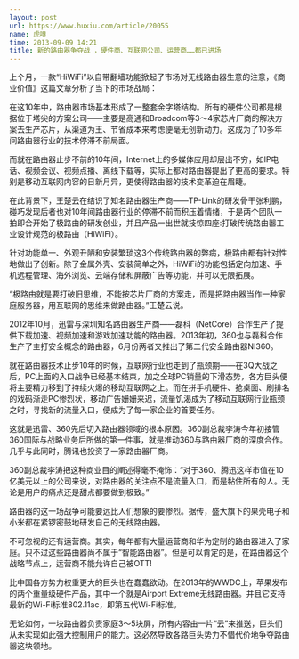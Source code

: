 ```yaml
---
layout: post
url: https://www.huxiu.com/article/20055
name: 虎嗅
time: 2013-09-09 14:21
title: 新的路由器争夺战 ，硬件商、互联网公司、运营商……都已进场
---
```

上个月，一款“HiWiFi”以自带翻墙功能掀起了市场对无线路由器生意的注意，《商业价值》这篇文章分析了当下的市场战局：

在这10年中，路由器市场基本形成了一整套金字塔结构。所有的硬件公司都是根据位于塔尖的方案公司——主要是高通和Broadcom等3～4家芯片厂商的解决方案去生产芯片，从渠道为王、节省成本来考虑便毫无创新动力。这成为了10多年间路由器行业的技术停滞不前局面。

而就在路由器止步不前的10年间，Internet上的多媒体应用却层出不穷，如IP电话、视频会议、视频点播、离线下载等，实际上都对路由器提出了更高的要求。特别是移动互联网内容的日新月异，更使得路由器的技术变革迫在眉睫。

在此背景下，王楚云在结识了知名路由器生产商——TP-Link的研发骨干张利鹏，碰巧发现后者也对10年间路由器行业的停滞不前而积压着情绪，于是两个团队一拍即合开始了极路由的研发创业，并且产品一出世就技惊四座:打破传统路由器工业设计规范的极路由（HiWiFi）。

针对功能单一、外观丑陋和安装繁琐这3个传统路由器的弊病，极路由都有针对性地做出了创新。除了金属外壳、安装简单之外，HiWiFi的功能包括定向加速、手机远程管理、海外浏览、云端存储和屏蔽广告等功能，并可以无限拓展。

“极路由就是要打破旧思维，不能按芯片厂商的方案走，而是把路由器当作一种家庭服务器，用互联网的思维来做路由器。”王楚云说。

2012年10月，迅雷与深圳知名路由器生产商——磊科（NetCore）合作生产了提供下载加速、视频加速和游戏加速功能的路由器。2013年初，360也与磊科合作生产了主打安全概念的路由器，6月份两者又推出了第二代安全路由器NI360。

就在路由器技术止步10年的时候，互联网行业也走到了瓶颈期——在3Q大战之后，PC上面的入口战争已经基本结束，加之全球PC销量的下滑态势，各方巨头便将主要精力移到了持续火爆的移动互联网之上。而在拼手机硬件、抢桌面、刷排名的戏码渐走PC惨烈状，移动广告姗姗来迟，流量饥渴成为了移动互联网行业瓶颈之时，寻找新的流量入口，便成为了每一家企业的首要任务。

这就是迅雷、360先后切入路由器领域的根本原因。360副总裁李涛今年初接管360国际与战略业务后所做的第一件事，就是推动360与路由器厂商的深度合作。几乎与此同时，腾讯也投资了一家路由器厂商。

360副总裁李涛把这种商业目的阐述得毫不掩饰：“对于360、腾迅这样市值在10亿美元以上的公司来说，对路由器的关注点不是流量入口，而是黏住所有的人。无论是用户的痛点还是甜点都要做到极致。”

路由器的这一场战争可能要远比人们想象的要惨烈。据传，盛大旗下的果壳电子和小米都在紧锣密鼓地研发自己的无线路由器。

不可忽视的还有运营商。其实，每年都有大量运营商和华为定制的路由器进入了家庭。只不过这些路由器尚不属于“智能路由器”。但是可以肯定的是，在路由器这个战略节点上，运营商不能允许自己被OTT!

比中国各方势力权重更大的巨头也在蠢蠢欲动。在2013年的WWDC上，苹果发布的两个重量级硬件产品，其中一个就是Airport Extreme无线路由器。并且它支持最新的Wi-Fi标准802.11ac，即第五代Wi-Fi标准。

无论如何，一块路由器负责家庭3～5块屏，所有内容由一片“云”来推送，巨头们从未实现如此强大控制用户的能力。这必然导致各路巨头势力不惜代价地争夺路由器这块领地。

